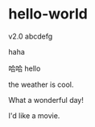# hello-world
v2.0
abcdefg


haha

哈哈
hello

the weather is cool.




What a wonderful day!

I'd like a movie.
